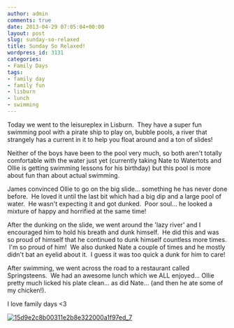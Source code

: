 ```yaml
---
author: admin
comments: true
date: 2013-04-29 07:05:04+00:00
layout: post
slug: sunday-so-relaxed
title: Sunday So Relaxed!
wordpress_id: 3131
categories:
- Family Days
tags:
- family day
- family fun
- lisburn
- lunch
- swimming
---
```


Today we went to the leisureplex in Lisburn.  They have a super fun swimming pool with a pirate ship to play on, bubble pools, a river that strangely has a current in it to help you float around and a ton of slides!

Neither of the boys have been to the pool very much, so both aren't totally comfortable with the water just yet (currently taking Nate to Watertots and Ollie is getting swimming lessons for his birthday) but this pool is more about fun than about actual swimming.

James convinced Ollie to go on the big slide... something he has never done before.  He loved it until the last bit which had a big dip and a large pool of water.  He wasn't expecting it and got dunked.  Poor soul... he looked a mixture of happy and horrified at the same time!

After the dunking on the slide, we went around the 'lazy river' and I encouraged him to hold his breath and dunk himself.  He did this and was so proud of himself that he continued to dunk himself countless more times.  I'm so proud of him!  We also dunked Nate a couple of times and he mostly didn't bat an eyelid about it.  I guess it was too quick a dunk for him to care!

After swimming, we went across the road to a restaurant called Springsteens.  We had an awesome lunch which we ALL enjoyed... Ollie pretty much licked his plate clean... as did Nate... (and then he ate some of my chicken!).

I love family days <3

[![15d9e2c8b00311e2b8e322000a1f97ed_7](http://www.outmumbered.com/wp-content/uploads/2013/04/15d9e2c8b00311e2b8e322000a1f97ed_7-300x300.jpg)](http://www.outmumbered.com/wp-content/uploads/2013/04/15d9e2c8b00311e2b8e322000a1f97ed_7.jpg)
